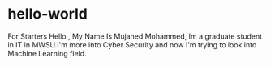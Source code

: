 # hello-world
For Starters
Hello , My Name Is Mujahed Mohammed, Im a graduate student in IT in MWSU.I'm more into Cyber Security and now I'm trying to look into Machine Learning field.
